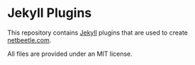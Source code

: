 Jekyll Plugins
==============

This repository contains [Jekyll][1] plugins that are used to create [netbeetle.com][2].

All files are provided under an MIT license.

[1]: http://github.com/mojombo/jekyll
[2]: http://www.netbeetle.com/
